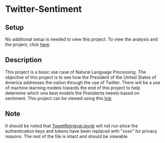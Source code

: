 # Twitter-Sentiment

## Setup
No additional setup is needed to view this project. To view the analysis and the project, click [here](https://johann017.github.io/Twitter-Sentiment/).

## Description
This project is a basic use case of Natural Language Processing. The objective of this project is to see how the President of the United States of America addresses the nation through the use of Twitter. There will be a use of machine learning models towards the end of this project to help determine which one best models the Presidents tweets based on sentiment. This project can be viewed using this [link](https://johann017.github.io/Twitter-Sentiment/index.html). 

## Note
It should be noted that [TweetRetrieval.ipynb](https://github.com/johann017/Twitter-Sentiment/blob/5dc74bedd2c9f15295ddb54a48c2f5c177ad9667/TweetRetrieval.ipynb) will not run since the authentication keys and tokens have been replaced with "xxxx" for privacy reasons. The rest of the file is intact and should be viewable.
